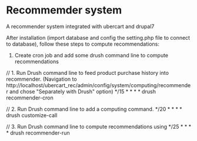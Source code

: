 # Recommemder system
A recommender system integrated with ubercart and drupal7

After installation (import database and config the setting.php file to connect to database), follow these steps to compute recommendations:

1. Create cron job and add some drush command line to compute recommendations

// 1. Run Drush command line to feed product purchase history into recommender. (Navigation to http://localhost/ubercart_rec/admin/config/system/computing/recommender and chose "Separately with Drush" option)
*/15 * * * * drush recommender-cron

// 2. Run Drush command line to add a computing command.
*/20 * * * * drush customize-call

// 3. Run Drush command line to compute recommendations using
*/25 * * * * drush recommender-run